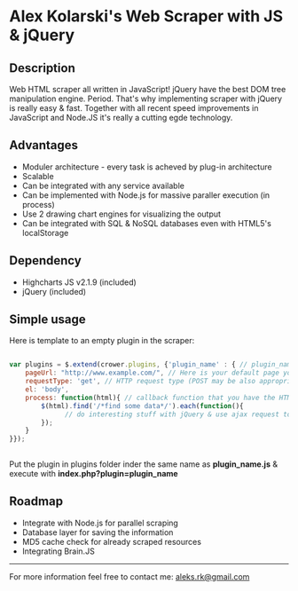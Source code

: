 Alex Kolarski's Web Scraper with JS & jQuery
===============================================

Description
---------
Web HTML scraper all written in JavaScript! jQuery have the best DOM tree manipulation engine. Period. That's why implementing scraper with jQuery is really easy & fast. Together with all recent speed improvements in JavaScript and Node.JS it's really a cutting egde technology. 


Advantages
----------------------------------------

* Moduler architecture - every task is acheved by plug-in architecture
* Scalable
* Can be integrated with any service available
* Can be implemented with Node.js for massive paraller execution (in process)
* Use 2 drawing chart engines for visualizing the output
* Can be integrated with SQL & NoSQL databases even with HTML5's localStorage

Dependency
-----------------
* Highcharts JS v2.1.9 (included)
* jQuery (included)


Simple usage
-----------------------
Here is template to an empty plugin in the scraper:

```javascript

var plugins = $.extend(crower.plugins, {'plugin_name' : { // plugin_name is the name of your plugin
    pageUrl: "http://www.example.com/", // Here is your default page you want to scrape
    requestType: 'get', // HTTP request type (POST may be also appropriate)
    el: 'body', 
    process: function(html){ // callback function that you have the HTML code of the above page
        $(html).find('/*find some data*/').each(function(){
	          // do interesting stuff with jQuery & use ajax request to save to database
        });
    }
}});
  
```
Put the plugin in plugins folder inder the same name as **plugin_name.js** & execute with **index.php?plugin=plugin_name**

Roadmap
---------------
* Integrate with Node.js for parallel scraping
* Database layer for saving the information
* MD5 cache check for already scraped resources
* Integrating Brain.JS


--------
For more information feel free to contact me: 
aleks.rk@gmail.com
